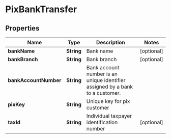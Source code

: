 

# PixBankTransfer


## Properties

| Name | Type | Description | Notes |
|------------ | ------------- | ------------- | -------------|
|**bankName** | **String** | Bank name |  [optional] |
|**bankBranch** | **String** | Bank branch |  [optional] |
|**bankAccountNumber** | **String** | Bank account number is an unique identifier assigned by a bank to a customer. |  |
|**pixKey** | **String** | Unique key for pix customer |  |
|**taxId** | **String** | Individual taxpayer identification number |  [optional] |



